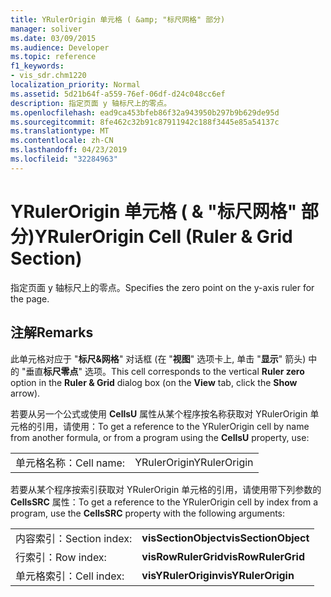 ```yaml
---
title: YRulerOrigin 单元格 ( &amp; "标尺网格" 部分)
manager: soliver
ms.date: 03/09/2015
ms.audience: Developer
ms.topic: reference
f1_keywords:
- vis_sdr.chm1220
localization_priority: Normal
ms.assetid: 5d21b64f-a559-76ef-06df-d24c048cc6ef
description: 指定页面 y 轴标尺上的零点。
ms.openlocfilehash: ead9ca453bfeb86f32a943950b297b9b629de95d
ms.sourcegitcommit: 8fe462c32b91c87911942c188f3445e85a54137c
ms.translationtype: MT
ms.contentlocale: zh-CN
ms.lasthandoff: 04/23/2019
ms.locfileid: "32284963"
---
```

# <a name="yrulerorigin-cell-ruler-amp-grid-section"></a><span data-ttu-id="d8112-103">YRulerOrigin 单元格 ( &amp; "标尺网格" 部分)</span><span class="sxs-lookup"><span data-stu-id="d8112-103">YRulerOrigin Cell (Ruler &amp; Grid Section)</span></span>

<span data-ttu-id="d8112-104">指定页面 y 轴标尺上的零点。</span><span class="sxs-lookup"><span data-stu-id="d8112-104">Specifies the zero point on the y-axis ruler for the page.</span></span>
  
## <a name="remarks"></a><span data-ttu-id="d8112-105">注解</span><span class="sxs-lookup"><span data-stu-id="d8112-105">Remarks</span></span>

<span data-ttu-id="d8112-106">此单元格对应于 "**标尺&amp;网格**" 对话框 (在 "**视图**" 选项卡上, 单击 "**显示**" 箭头) 中的 "垂直**标尺零点**" 选项。</span><span class="sxs-lookup"><span data-stu-id="d8112-106">This cell corresponds to the vertical **Ruler zero** option in the **Ruler &amp; Grid** dialog box (on the **View** tab, click the **Show** arrow).</span></span> 
  
<span data-ttu-id="d8112-107">若要从另一个公式或使用 **CellsU** 属性从某个程序按名称获取对 YRulerOrigin 单元格的引用，请使用：</span><span class="sxs-lookup"><span data-stu-id="d8112-107">To get a reference to the YRulerOrigin cell by name from another formula, or from a program using the **CellsU** property, use:</span></span> 
  
|||
|:-----|:-----|
|<span data-ttu-id="d8112-108">单元格名称：</span><span class="sxs-lookup"><span data-stu-id="d8112-108">Cell name:</span></span>  <br/> |<span data-ttu-id="d8112-109">YRulerOrigin</span><span class="sxs-lookup"><span data-stu-id="d8112-109">YRulerOrigin</span></span>  <br/> |
   
<span data-ttu-id="d8112-110">若要从某个程序按索引获取对 YRulerOrigin 单元格的引用，请使用带下列参数的 **CellsSRC** 属性：</span><span class="sxs-lookup"><span data-stu-id="d8112-110">To get a reference to the YRulerOrigin cell by index from a program, use the **CellsSRC** property with the following arguments:</span></span> 
  
|||
|:-----|:-----|
|<span data-ttu-id="d8112-111">内容索引：</span><span class="sxs-lookup"><span data-stu-id="d8112-111">Section index:</span></span>  <br/> |<span data-ttu-id="d8112-112">**visSectionObject**</span><span class="sxs-lookup"><span data-stu-id="d8112-112">**visSectionObject**</span></span> <br/> |
|<span data-ttu-id="d8112-113">行索引：</span><span class="sxs-lookup"><span data-stu-id="d8112-113">Row index:</span></span>  <br/> |<span data-ttu-id="d8112-114">**visRowRulerGrid**</span><span class="sxs-lookup"><span data-stu-id="d8112-114">**visRowRulerGrid**</span></span> <br/> |
|<span data-ttu-id="d8112-115">单元格索引：</span><span class="sxs-lookup"><span data-stu-id="d8112-115">Cell index:</span></span>  <br/> |<span data-ttu-id="d8112-116">**visYRulerOrigin**</span><span class="sxs-lookup"><span data-stu-id="d8112-116">**visYRulerOrigin**</span></span> <br/> |
   

